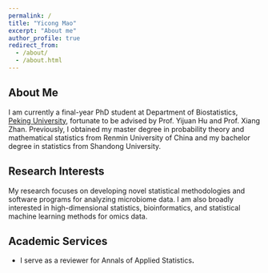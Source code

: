 ```yaml
---
permalink: /
title: "Yicong Mao"
excerpt: "About me"
author_profile: true
redirect_from: 
  - /about/
  - /about.html
---
```


About Me
------------------------
I am currently a final-year PhD student at Department of Biostatistics, [Peking University](https://www.pku.edu.cn/), fortunate to be advised by Prof. Yijuan Hu and Prof. Xiang Zhan. Previously, I obtained my master degree in probability theory and mathematical statistics from Renmin University of China and my bachelor degree in statistics from Shandong University.

Research Interests
------------------------
My research focuses on developing novel statistical methodologies and software programs for
analyzing microbiome data. I am also broadly interested in high-dimensional statistics,
bioinformatics, and statistical machine learning methods for omics data.

Academic Services
------------------------
- I serve as a reviewer for </strong>Annals of Applied Statistics<strong>.